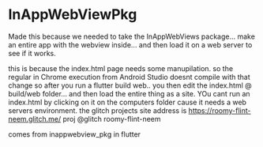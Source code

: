 # InAppWebViewPkg

Made this because we needed to take the InAppWebViews package... make an entire app with the webview inside... and then load it on a web server to see if it works.

this is because the index.html page needs some manupilation.
so the regular in Chrome execution from Android Studio doesnt compile with that change
so after you run a flutter build web.. you then edit the index.html @ build/web folder... and then load the entire thing as a site.
YOu cant run an index.html by clicking on it on the computers folder cause it needs a web servers environment.
the glitch projects site address is https://roomy-flint-neem.glitch.me/
proj @glitch roomy-flint-neem

comes from inappwebview_pkg in flutter
